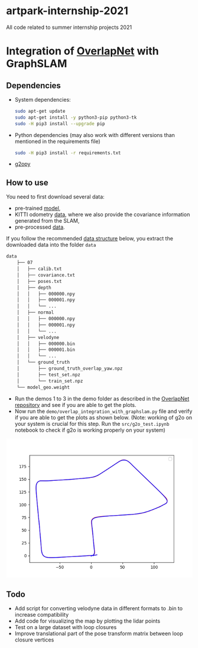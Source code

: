 # artpark-internship-2021
All code related to summer internship projects 2021

# Integration of [OverlapNet](https://github.com/PRBonn/OverlapNet) with GraphSLAM 

## Dependencies
- System dependencies:

  ```bash
  sudo apt-get update 
  sudo apt-get install -y python3-pip python3-tk
  sudo -H pip3 install --upgrade pip
  ```

- Python dependencies (may also work with different versions than mentioned in the requirements file)

  ```bash
  sudo -H pip3 install -r requirements.txt
  ```
- [g2opy](https://github.com/uoip/g2opy)

## How to use
You need to first download several data:
- pre-trained [model](https://www.ipb.uni-bonn.de/html/projects/overlap_net/model_geo.weight), 
- KITTI odometry [data](https://www.ipb.uni-bonn.de/html/projects/overlap_net/kitti_07.zip), where we also provide the covariance information generated from the SLAM, 
- pre-processed [data](https://www.ipb.uni-bonn.de/html/projects/overlap_net/preprocess_07.zip).

If you follow the recommended [data structure](#data-structure) below, you extract the downloaded data into the folder `data`
```bash
data
    ├── 07
    │   ├── calib.txt
    │   ├── covariance.txt
    │   ├── poses.txt
    │   ├── depth
    │   │   ├── 000000.npy
    │   │   ├── 000001.npy
    │   │   └── ...
    │   ├── normal
    │   │   ├── 000000.npy
    │   │   ├── 000001.npy
    │   │   └── ...
    │   ├── velodyne
    │   │   ├── 000000.bin
    │   │   ├── 000001.bin
    │   │   └── ...
    │   └── ground_truth
    │       ├── ground_truth_overlap_yaw.npz
    │       ├── test_set.npz
    │       └── train_set.npz
    └── model_geo.weight
```
- Run the demos 1 to 3 in the demo folder as described in the [OverlapNet repository](https://github.com/PRBonn/OverlapNet) and see if you are able to get the plots.
- Now run the `demo/overlap_integration_with_graphslam.py` file and verify if you are able to get the plots as shown below. (Note: working of g2o on your system is crucial for this step. Run the `src/g2o_test.ipynb` notebook to check if g2o is working properly on your system)
<img src="pics/optimized_trajectory.png" width="800">

## Todo
* Add script for converting velodyne data in different formats to .bin to increase compatibility 
* Add code for visualizing the map by plotting the lidar points 
* Test on a large dataset with loop closures
* Improve translational part of the pose transform matrix between loop closure vertices
  
